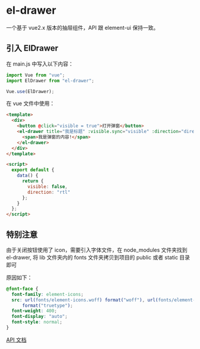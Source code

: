 # el-drawer

一个基于 vue2.x 版本的抽屉组件，API 跟 element-ui 保持一致。

## 引入 ElDrawer

在 main.js 中写入以下内容：

```js
import Vue from "vue";
import ElDrawer from "el-drawer";

Vue.use(ElDrawer);
```

在 vue 文件中使用：

```html
<template>
  <div>
    <button @click="visible = true">打开弹窗</button>
    <el-drawer title="我是标题" :visible.sync="visible" :direction="direction">
      <span>我是弹窗的内容!</span>
    </el-drawer>
  </div>
</template>

<script>
  export default {
    data() {
      return {
        visible: false,
        direction: "rtl"
      };
    }
  };
</script>
```

## 特别注意

由于关闭按钮使用了 icon，需要引入字体文件，在 node_modules 文件夹找到 el-drawer, 将 lib 文件夹内的 fonts 文件夹拷贝到项目的 public 或者 static 目录即可

原因如下：

```css
@font-face {
  font-family: element-icons;
  src: url(fonts/element-icons.woff) format("woff"), url(fonts/element-icons.ttf)
      format("truetype");
  font-weight: 400;
  font-display: "auto";
  font-style: normal;
}
```

[API 文档](https://element.eleme.cn/2.15/#/zh-CN/component/drawer)
